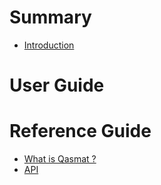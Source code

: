 # Summary

- [Introduction](README.md)

# User Guide 


# Reference Guide

- [What is Qasmat ?](qasmat/README.md)
- [API](api/README.md)
